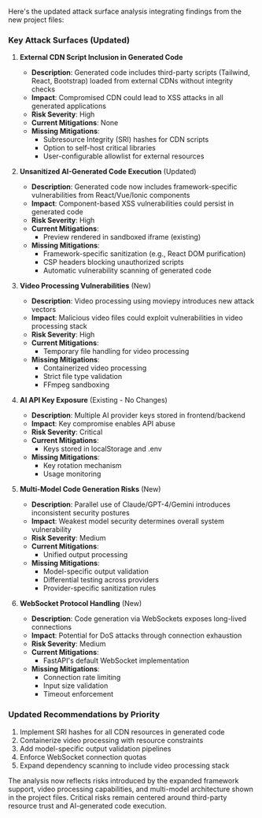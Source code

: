 Here's the updated attack surface analysis integrating findings from the new project files:

### Key Attack Surfaces (Updated)

1. **External CDN Script Inclusion in Generated Code**
   - **Description**: Generated code includes third-party scripts (Tailwind, React, Bootstrap) loaded from external CDNs without integrity checks
   - **Impact**: Compromised CDN could lead to XSS attacks in all generated applications
   - **Risk Severity**: High
   - **Current Mitigations**: None
   - **Missing Mitigations**:
     - Subresource Integrity (SRI) hashes for CDN scripts
     - Option to self-host critical libraries
     - User-configurable allowlist for external resources

2. **Unsanitized AI-Generated Code Execution** (Updated)
   - **Description**: Generated code now includes framework-specific vulnerabilities from React/Vue/Ionic components
   - **Impact**: Component-based XSS vulnerabilities could persist in generated code
   - **Risk Severity**: High
   - **Current Mitigations**:
     - Preview rendered in sandboxed iframe (existing)
   - **Missing Mitigations**:
     - Framework-specific sanitization (e.g., React DOM purification)
     - CSP headers blocking unauthorized scripts
     - Automatic vulnerability scanning of generated code

3. **Video Processing Vulnerabilities** (New)
   - **Description**: Video processing using moviepy introduces new attack vectors
   - **Impact**: Malicious video files could exploit vulnerabilities in video processing stack
   - **Risk Severity**: High
   - **Current Mitigations**:
     - Temporary file handling for video processing
   - **Missing Mitigations**:
     - Containerized video processing
     - Strict file type validation
     - FFmpeg sandboxing

4. **AI API Key Exposure** (Existing - No Changes)
   - **Description**: Multiple AI provider keys stored in frontend/backend
   - **Impact**: Key compromise enables API abuse
   - **Risk Severity**: Critical
   - **Current Mitigations**:
     - Keys stored in localStorage and .env
   - **Missing Mitigations**:
     - Key rotation mechanism
     - Usage monitoring

5. **Multi-Model Code Generation Risks** (New)
   - **Description**: Parallel use of Claude/GPT-4/Gemini introduces inconsistent security postures
   - **Impact**: Weakest model security determines overall system vulnerability
   - **Risk Severity**: Medium
   - **Current Mitigations**:
     - Unified output processing
   - **Missing Mitigations**:
     - Model-specific output validation
     - Differential testing across providers
     - Provider-specific sanitization rules

6. **WebSocket Protocol Handling** (New)
   - **Description**: Code generation via WebSockets exposes long-lived connections
   - **Impact**: Potential for DoS attacks through connection exhaustion
   - **Risk Severity**: Medium
   - **Current Mitigations**:
     - FastAPI's default WebSocket implementation
   - **Missing Mitigations**:
     - Connection rate limiting
     - Input size validation
     - Timeout enforcement

### Updated Recommendations by Priority

1. Implement SRI hashes for all CDN resources in generated code
2. Containerize video processing with resource constraints
3. Add model-specific output validation pipelines
4. Enforce WebSocket connection quotas
5. Expand dependency scanning to include video processing stack

The analysis now reflects risks introduced by the expanded framework support, video processing capabilities, and multi-model architecture shown in the project files. Critical risks remain centered around third-party resource trust and AI-generated code execution.
